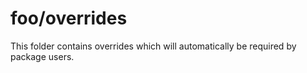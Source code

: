 # foo/overrides

This folder contains overrides which will automatically be required by package users.
